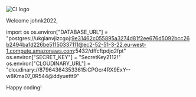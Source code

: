 ![CI logo](https://codeinstitute.s3.amazonaws.com/fullstack/ci_logo_small.png)

Welcome johnk2022,

import os
os.environ["DATABASE_URL"] = "postgres://ukgianvjizcgoj:9e31462c055895a3274d81f2ee676d5092bcc26b2494ba1d226be51150337111@ec2-52-51-3-22.eu-west-1.compute.amazonaws.com:5432/dffcftpdjq2fpt"
os.environ["SECRET_KEY"] = "SecretKey2112!"
os.environ["CLOUDINARY_URL"] = "cloudinary://879643643533615:CPOcr4RX9ExY--w8Kma07_0R544@ddyuettt9"



Happy coding!
